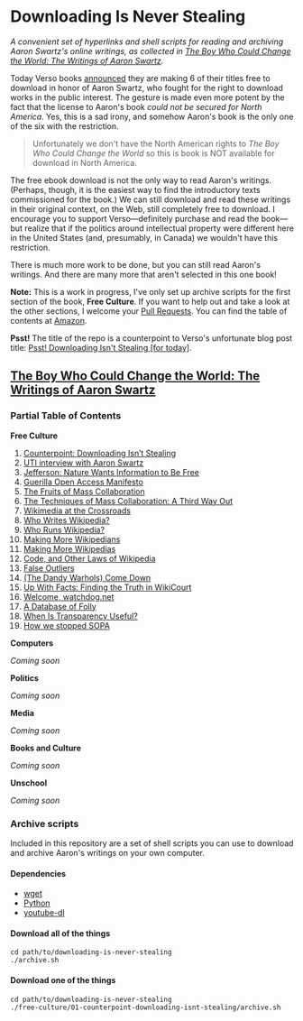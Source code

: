 # Downloading Is Never Stealing

*A convenient set of hyperlinks and shell scripts for reading and archiving Aaron Swartz's online writings, as collected in [*The Boy Who Could Change the World: The Writings of Aaron Swartz*](http://www.versobooks.com/books/2077-the-boy-who-could-change-the-world).*

Today Verso books [announced](http://www.versobooks.com/blogs/2575-psst-downloading-isn-t-stealing-for-today) they are making 6 of their titles free to download in honor of Aaron Swartz, who fought for the right to download works in the public interest. The gesture is made even more potent by the fact that the license to Aaron's book *could not be secured for North America.* Yes, this is a sad irony, and somehow Aaron's book is the only one of the six with the restriction.

> Unfortunately we don't have the North American rights to *The Boy Who Could Change the World* so this is book is NOT available for download in North America.

The free ebook download is not the only way to read Aaron's writings. (Perhaps, though, it is the easiest way to find the introductory texts commissioned for the book.) We can still download and read these writings in their original context, on the Web, still completely free to download. I encourage you to support Verso—definitely purchase and read the book—but realize that if the politics around intellectual property were different here in the United States (and, presumably, in Canada) we wouldn't have this restriction.

There is much more work to be done, but you can still read Aaron's writings. And there are many more that aren't selected in this one book!

__Note:__ This is a work in progress, I've only set up archive scripts for the first section of the book, __Free Culture__. If you want to help out and take a look at the other sections, I welcome your [Pull Requests](https://github.com/dphiffer/downloading-is-never-stealing/pulls). You can find the table of contents at [Amazon](http://www.amazon.com/The-Boy-Could-Change-World/dp/162097066X#reader_162097066X).

__Psst!__ The title of the repo is a counterpoint to Verso's unfortunate blog post title: [Psst! Downloading Isn't Stealing \[for today\]](http://www.versobooks.com/blogs/2575-psst-downloading-isn-t-stealing-for-today).

## [The Boy Who Could Change the World: The Writings of Aaron Swartz](http://www.versobooks.com/books/2077-the-boy-who-could-change-the-world)

### Partial Table of Contents

__Free Culture__

1. [Counterpoint: Downloading Isn’t Stealing](http://www.aaronsw.com/weblog/001112)
2. [UTI interview with Aaron Swartz](https://ia902704.us.archive.org/18/items/AaronSwartz20040123UTIInterview/Aaron-Swartz-2004-01-23-UTI-interview.html)
3. [Jefferson: Nature Wants Information to Be Free](http://www.aaronsw.com/weblog/001115)
4. [Guerilla Open Access Manifesto](https://archive.org/stream/GuerillaOpenAccessManifesto/Goamjuly2008_djvu.txt)
5. [The Fruits of Mass Collaboration](http://www.aaronsw.com/weblog/masscollab)
6. [The Techniques of Mass Collaboration: A Third Way Out](http://www.aaronsw.com/weblog/masscollab2)
7. [Wikimedia at the Crossroads](http://www.aaronsw.com/weblog/wikiroads)
8. [Who Writes Wikipedia?](http://www.aaronsw.com/weblog/whowriteswikipedia)
9. [Who Runs Wikipedia?](http://www.aaronsw.com/weblog/whorunswikipedia)
10. [Making More Wikipedians](http://www.aaronsw.com/weblog/morewikipedians)
11. [Making More Wikipedias](http://www.aaronsw.com/weblog/morewikipedias)
12. [Code, and Other Laws of Wikipedia](http://www.aaronsw.com/weblog/wikicodeislaw)
13. [False Outliers](http://www.aaronsw.com/weblog/writefp)
14. [(The Dandy Warhols) Come Down](http://www.aaronsw.com/weblog/comedown)
15. [Up With Facts: Finding the Truth in WikiCourt](http://www.aaronsw.com/weblog/001175)
16. [Welcome, watchdog.net](http://www.aaronsw.com/weblog/watchdog)
17. [A Database of Folly](http://crookedtimber.org/2012/07/03/a-database-of-folly/)
18. [When Is Transparency Useful?](http://www.aaronsw.com/weblog/usefultransparency)
19. [How we stopped SOPA](https://www.youtube.com/watch?v=Fgh2dFngFsg)

__Computers__

*Coming soon*

__Politics__

*Coming soon*

__Media__

*Coming soon*

__Books and Culture__

*Coming soon*

__Unschool__

*Coming soon*


### Archive scripts

Included in this repository are a set of shell scripts you can use to download and archive Aaron's writings on your own computer.

#### Dependencies

* [wget](https://www.gnu.org/software/wget/)
* [Python](https://www.python.org/)
* [youtube-dl](https://rg3.github.io/youtube-dl/)

#### Download all of the things

```
cd path/to/downloading-is-never-stealing
./archive.sh
```

#### Download one of the things

```
cd path/to/downloading-is-never-stealing
./free-culture/01-counterpoint-downloading-isnt-stealing/archive.sh
```
